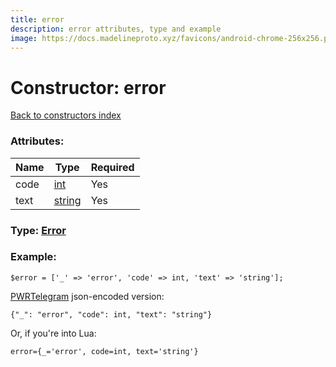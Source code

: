 ```yaml
---
title: error
description: error attributes, type and example
image: https://docs.madelineproto.xyz/favicons/android-chrome-256x256.png
---
```

# Constructor: error  
[Back to constructors index](index.md)



### Attributes:

| Name     |    Type       | Required |
|----------|---------------|----------|
|code|[int](../types/int.md) | Yes|
|text|[string](../types/string.md) | Yes|



### Type: [Error](../types/Error.md)


### Example:

```
$error = ['_' => 'error', 'code' => int, 'text' => 'string'];
```  

[PWRTelegram](https://pwrtelegram.xyz) json-encoded version:

```
{"_": "error", "code": int, "text": "string"}
```


Or, if you're into Lua:  


```
error={_='error', code=int, text='string'}

```


